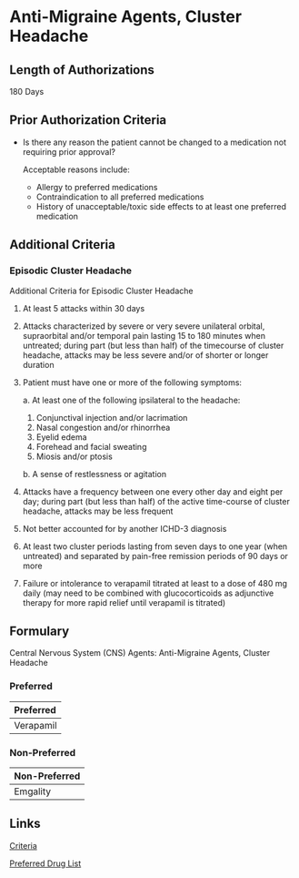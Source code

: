 # Anti-Migraine Agents, Cluster Headache

## Length of Authorizations

180 Days

## Prior Authorization Criteria

- Is there any reason the patient cannot be changed to a medication not requiring prior approval?

  Acceptable reasons include:

  - Allergy to preferred medications
  - Contraindication to all preferred medications
  - History of unacceptable/toxic side effects to at least one preferred medication

## Additional Criteria
### Episodic Cluster Headache

Additional Criteria for Episodic Cluster Headache

1. At least 5 attacks within 30 days
2. Attacks characterized by severe or very severe unilateral orbital, supraorbital and/or temporal pain lasting 15 to 180 minutes when untreated; during part (but less than half) of the timecourse of cluster headache, attacks may be less severe and/or of shorter or longer duration
3. Patient must have one or more of the following symptoms:

    a. At least one of the following ipsilateral to the headache:

      1. Conjunctival injection and/or lacrimation
      2. Nasal congestion and/or rhinorrhea
      3. Eyelid edema
      4. Forehead and facial sweating
      5. Miosis and/or ptosis

    b. A sense of restlessness or agitation

4. Attacks have a frequency between one every other day and eight per day; during part (but less than half) of the active time-course of cluster headache, attacks may be less frequent
5. Not better accounted for by another ICHD-3 diagnosis
6. At least two cluster periods lasting from seven days to one year (when untreated) and separated by pain-free remission periods of 90 days or more
7. Failure or intolerance to verapamil titrated at least to a dose of 480 mg daily (may need to be combined with glucocorticoids as adjunctive therapy for more rapid relief until verapamil is titrated)

## Formulary

Central Nervous System (CNS) Agents: Anti-Migraine Agents, Cluster Headache

### Preferred

| Preferred |
| :-------- |
| Verapamil |

### Non-Preferred

| Non-Preferred |
| :------------ |
| Emgality      |

## Links

[Criteria](https://pharmacy.medicaid.ohio.gov/sites/default/files/20221001_UPDL_Criteria_APPROVED.pdf#page=24)

[Preferred Drug List](https://pharmacy.medicaid.ohio.gov/sites/default/files/20221001_UPDL_APPROVED_.pdf#page=13)